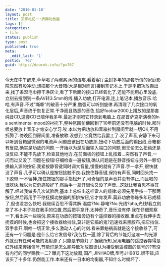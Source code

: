 ```yaml
---
date: '2010-01-10'
layout: post
title: 回家札记一:折腾功放器
tags: []
categories:
- life
status: publish
type: post
published: true
meta:
  _edit_last: '1'
postid: '767'
guid: http://dourok.info/?p=767
---
```

今天在中午醒来,草草喝了两碗粥.闲的蛋疼,看着客厅尘封多年的那套所谓的家庭影院忽然有股冲动,想把那个大音箱(大是相对而言)接到笔记本上.于是乎把功放搬出来,找了条湿毛巾擦干净灰尘,看了下后面的接口已经氧化了.还能不能用心里没底,立刻去搜刮到一条AV转3.5mm的线.插入功放,打开电源,连上笔记本,播放音乐.哈哈,有声音.不过”嘶嘶”的破音十分严重,勉强可以听到旋律.再清理了几次接口的氧化层后,声音终于恢复正常.干净而且熟悉的音色,恰好foobar2000上播放的是那套纯音CD,这套CD已陪伴我多年.最近才刚吧它转录到电脑上.在那首萨克斯演奏的In
a sentimental
mood的衬托下,整种氛围仿佛回到了10年前还没有电脑的时候.那时候总要放上音乐才肯安心学习.唉
本以为把功放和音箱拉到房间里就一切OK,不用折腾了.傍晚回到房间里,准备放歌.没想到,它竟然给我罢工了.没了声音,安静下来可以听到音箱里微弱的电流声.问题应该出在功放那,扭动下功放后面的输出线,音箱都有反应,确实是功放的问题.一开始以为是后面输入端口的问题,但无论怎么扭动还是没反应.不能不先放下,检查其他地方.在前面板的按钮上乱按着…突然有了声音,一闪而过又没了.问题在按钮!仔细检查一遍按钮,确认问题是在静音按钮与另外一颗切换输入源的按钮.我紧按静音键同时调大音量,慢慢的就有了声音.手一拿开,很快就没了声音.几乎可以确认是按钮接触不良.我按住静音键,保持有声音,同时回头找一下胶带.一不留神,按住按钮的那手指松开了,可奇怪的是声音并没有停止,而且唱的很欢快.我以为它奇迹般好了.然后手一拿开很快又没了声音…这就让我百思不得其解了.经过我做多几次试验后,基本上总结出这样雷人的规律:必须先用手按一下那两按钮,然后再用手不停抚摸功放器的那排按钮,它才肯发声.莫非功放修炼多年已成精了,但也没怎么快吧.我继续百思不得其解:温度?No.静电?No.光线?aha,光线!我立刻拿了本小本子挡在我手的位置,然后把手拿开.太神奇了,音乐没有停.我在仔细观察一下,看出来一些端倪.原来在功放的按钮旁边有个遥控器的接收器.重点在我伸手去抚摸的时候,也会把这个接收器给挡住,莫非是它搞的鬼?迅速找来黑胶布,把它挡住.双手拿开,啊哈一切正常,多么激动人心的时刻.看来罪魁祸首就是这个接收器了,可还有一个问题是:是什么给它发信号?我苦找一遍,除了背后的节能灯这唯一的光源外就没有任何可能的发射源了.只能是节能灯了.据我所知,家用电器的遥控器靠得是红外线来传播信号,节能灯是怎么能导致功放器误认为接受到遥控器的信号的?有没有内行的同学赐教一二?
曝光下这功放器,国产,JINHAO牌,型号JH9812.很不错,应该买了十多年.仍然能工作.本来还有一日本的均衡器,不知什么时候坏了.
